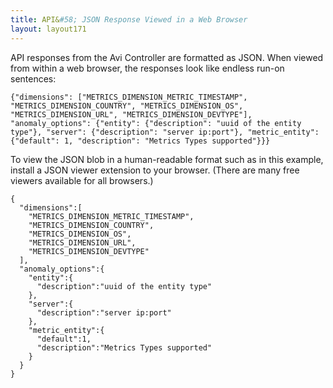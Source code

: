 ```yaml
---
title: API&#58; JSON Response Viewed in a Web Browser
layout: layout171
---
```

API responses from the Avi Controller are formatted as JSON. When viewed from within a web browser, the responses look like endless run-on sentences:

<pre><code class="language-json">{"dimensions": ["METRICS_DIMENSION_METRIC_TIMESTAMP", "METRICS_DIMENSION_COUNTRY", "METRICS_DIMENSION_OS", "METRICS_DIMENSION_URL", "METRICS_DIMENSION_DEVTYPE"], "anomaly_options": {"entity": {"description": "uuid of the entity type"}, "server": {"description": "server ip:port"}, "metric_entity": {"default": 1, "description": "Metrics Types supported"}}}
</code></pre> 

To view the JSON blob in a human-readable format such as in this example, install a JSON viewer extension to your browser. (There are many free viewers available for all browsers.)

<pre><code class="language-json">{  
  "dimensions":[  
    "METRICS_DIMENSION_METRIC_TIMESTAMP",
    "METRICS_DIMENSION_COUNTRY",
    "METRICS_DIMENSION_OS",
    "METRICS_DIMENSION_URL",
    "METRICS_DIMENSION_DEVTYPE"
  ],
  "anomaly_options":{  
    "entity":{  
      "description":"uuid of the entity type"
    },
    "server":{  
      "description":"server ip:port"
    },
    "metric_entity":{  
      "default":1,
      "description":"Metrics Types supported"
    }
  }
}
</code></pre> 